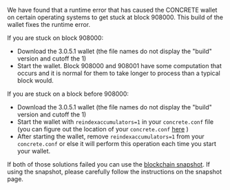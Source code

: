 We have found that a runtime error that has caused the CONCRETE wallet on certain operating systems to get stuck at block 908000. This build of the wallet fixes the runtime error.

If you are stuck on block 908000:
- Download the 3.0.5.1 wallet (the file names do not display the "build" version and cutoff the 1)
- Start the wallet. Block 908000 and 908001 have some computation that occurs and it is normal for them to take longer to process than a typical block would.

If you are stuck on a block before 908000:
- Download the 3.0.5.1 wallet (the file names do not display the "build" version and cutoff the 1)
- Start the wallet with `reindexaccumulators=1` in your `concrete.conf` file (you can figure out the location of your `concrete.conf` [here](https://concrete.freshdesk.com/support/solutions/articles/30000004664-where-are-my-wallet-dat-blockchain-and-configuration-conf-files-located-) )
- After starting the wallet, remove `reindexaccumulators=1` from your `concrete.conf` or else it will perform this operation each time you start your wallet.

If both of those solutions failed you can use the [blockchain snapshot](http://178.254.23.111/~pub/CONCRETE/Daily-Snapshots-Html/CONCRETE-Daily-Snapshots.html). If using the snapshot, please carefully follow the instructions on the snapshot page.
